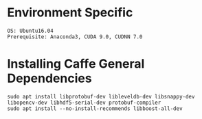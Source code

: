 # Environment Specific
```
OS: Ubuntu16.04
Prerequisite: Anaconda3, CUDA 9.0, CUDNN 7.0
```

# Installing Caffe General Dependencies
```console
sudo apt install libprotobuf-dev libleveldb-dev libsnappy-dev libopencv-dev libhdf5-serial-dev protobuf-compiler
sudo apt install --no-install-recommends libboost-all-dev
```